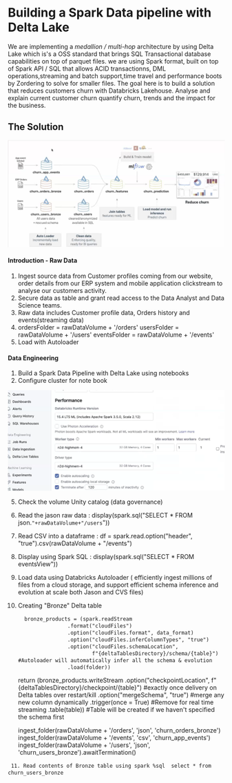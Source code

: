 # Building a Spark Data pipeline with Delta Lake

 We are implementing a *medallion / multi-hop* architecture by using Delta Lake which is's a OSS standard that brings SQL Transactional database capabilities on top of parquet files.
we are using Spark format, built on top of Spark API / SQL that allows ACID transactionns, DML operations,streaming and batch support,time travel and performance boots by Zordering to 
solve for smaller files. The goal here is to build a solution that reduces customers churn with Databricks Lakehouse. 
Analyse and explain current customer churn quantify churn, trends and the impact for the business.

## The Solution
![](solution.png)
#### Introduction - Raw Data
1.  Ingest source data from  Customer profiles coming from our website, order details from our ERP system and mobile application clickstream to analyse our customers activity.
2.  Secure data as table  and grant read access to the Data Analyst and Data Science teams.
3.  Raw data includes Customer profile data, Orders history and events(streaming data)
4.  ordersFolder = rawDataVolume + '/orders'
    usersFolder = rawDataVolume + '/users'
    eventsFolder = rawDataVolume + '/events'
5. Load with Autoloader
   
 #### Data Engineering 
 1.  Build a Spark Data Pipeline with Delta Lake using notebooks
 2.  Configure cluster for note book
    
![](cluster.png)

 5.  Check the volume Unity catalog (data governance)
 6.  Read the jason raw data : display(spark.sql("SELECT * FROM json.`"+rawDataVolume+"/users`"))
 7.  Read CSV into a dataframe : df = spark.read.option("header", "true").csv(rawDataVolume + "/events")
 8.  Display using Spark SQL : display(spark.sql("SELECT * FROM eventsView"))
 9.  Load data using Databricks Autoloader ( efficiently ingest millions of files from a cloud storage, and support efficient schema inference and evolution at scale both Jason and CVS files)
 10.  Creating "Bronze" Delta table
     
            bronze_products = (spark.readStream
                          .format("cloudFiles")
                          .option("cloudFiles.format", data_format)
                          .option("cloudFiles.inferColumnTypes", "true")
                          .option("cloudFiles.schemaLocation",
                                  f"{deltaTablesDirectory}/schema/{table}") #Autoloader will automatically infer all the schema & evolution
                          .load(folder))
      return (bronze_products.writeStream
                .option("checkpointLocation",
                        f"{deltaTablesDirectory}/checkpoint/{table}") #exactly once delivery on Delta tables over restart/kill
                .option("mergeSchema", "true") #merge any new column dynamically
                .trigger(once = True) #Remove for real time streaming
                .table(table)) #Table will be created if we haven't specified the schema first

       ingest_folder(rawDataVolume + '/orders', 'json', 'churn_orders_bronze')
       ingest_folder(rawDataVolume + '/events', 'csv', 'churn_app_events')
       ingest_folder(rawDataVolume + '/users', 'json',  'churn_users_bronze').awaitTermination()




     11. Read contents of Bronze table using spark %sql  select * from churn_users_bronze


























      
